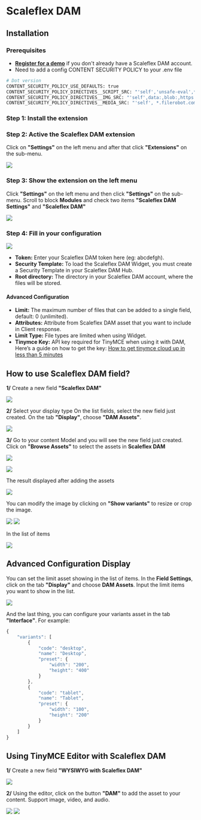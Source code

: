 # Scaleflex DAM
## Installation
### Prerequisites
* [**Register for a demo**](https://www.scaleflex.com/request-a-demo) if you don't already have a Scaleflex DAM account.
* Need to add a config CONTENT SECURITY POLICY to your .env file
```dockerfile
# Dot version
CONTENT_SECURITY_POLICY_USE_DEFAULTS: true
CONTENT_SECURITY_POLICY_DIRECTIVES__SCRIPT_SRC: "'self','unsafe-eval',*.scaleflex.com,cdn.tiny.cloud"
CONTENT_SECURITY_POLICY_DIRECTIVES__IMG_SRC: "'self',data:,blob:,https://raw.githubusercontent.com,https://avatars.githubusercontent.com,*.filerobot.com,*.tinymce.com"
CONTENT_SECURITY_POLICY_DIRECTIVES__MEDIA_SRC: "'self', *.filerobot.com"
```
### Step 1: Install the extension
### Step 2: Active the Scaleflex DAM extension
Click on **"Settings"** on the left menu and after that click **"Extensions"** on the sub-menu.

![](https://raw.githubusercontent.com/scaleflex/directus-extension-scaleflex-dam/master/docs/1.png)

### Step 3: Show the extension on the left menu
Click **"Settings"** on the left menu and then click **"Settings"** on the sub-menu.
Scroll to block **Modules** and check two items **"Scaleflex DAM Settings"** and **"Scaleflex DAM"**

![](https://raw.githubusercontent.com/scaleflex/directus-extension-scaleflex-dam/master/docs/2.png)

### Step 4: Fill in your configuration

![](https://raw.githubusercontent.com/scaleflex/directus-extension-scaleflex-dam/master/docs/3.1.webp)

* **Token:** Enter your Scaleflex DAM token here (eg: abcdefgh).
* **Security Template:** To load the Scaleflex DAM Widget, you must create a Security Template in your Scaleflex DAM Hub.
* **Root directory:**  The directory in your Scaleflex DAM account, where the files will be stored.

#### Advanced Configuration
* **Limit:** The maximum number of files that can be added to a single field, default: 0 (unlimited).
* **Attributes:** Attribute from Scaleflex DAM asset that you want to include in Client response.
* **Limit Type:** File types are limited when using Widget.
* **Tinymce Key:** API key required for TinyMCE when using it with DAM, Here’s a guide on how to get the key: [How to get tinymce cloud up in less than 5 minutes](https://www.tiny.cloud/blog/how-to-get-tinymce-cloud-up-in-less-than-5-minutes/)

## How to use Scaleflex DAM field?
**1/** Create a new field **"Scaleflex DAM"**

![](https://raw.githubusercontent.com/scaleflex/directus-extension-scaleflex-dam/master/docs/4.png)

**2/** Select your display type
On the list fields, select the new field just created. On the tab **"Display"**, choose **"DAM Assets"**.

![](https://raw.githubusercontent.com/scaleflex/directus-extension-scaleflex-dam/master/docs/5.png)

**3/** Go to your content Model and you will see the new field just created. Click on **"Browse Assets"** to select the assets in **Scaleflex DAM**

![](https://raw.githubusercontent.com/scaleflex/directus-extension-scaleflex-dam/master/docs/6.png)

![](https://raw.githubusercontent.com/scaleflex/directus-extension-scaleflex-dam/master/docs/7.png)

The result displayed after adding the assets

![](https://raw.githubusercontent.com/scaleflex/directus-extension-scaleflex-dam/master/docs/8.png)

You can modify the image by clicking on **"Show variants"** to resize or crop the image.

![](https://raw.githubusercontent.com/scaleflex/directus-extension-scaleflex-dam/master/docs/9.webp) ![](https://raw.githubusercontent.com/scaleflex/directus-extension-scaleflex-dam/master/docs/10.webp)

In the list of items

![](https://raw.githubusercontent.com/scaleflex/directus-extension-scaleflex-dam/master/docs/11.png)

## Advanced Configuration Display
You can set the limit asset showing in the list of items.
In the **Field Settings**, click on the tab **"Display"** and choose **DAM Assets**. Input the limit items you want to show in the list.

![](https://raw.githubusercontent.com/scaleflex/directus-extension-scaleflex-dam/master/docs/12.png)

And the last thing, you can configure your variants asset in the tab **"Interface"**. For example:

```javascript
{
    "variants": [
        {
            "code": "desktop",
            "name": "Desktop",
            "preset": {
                "width": "200",
                "height": "400"
            }
        },
        {
            "code": "tablet",
            "name": "Tablet",
            "preset": {
                "width": "100",
                "height": "200"
            }
        }
    ]
}
```

## Using TinyMCE Editor with Scaleflex DAM
**1/** Create a new field **"WYSIWYG with Scaleflex DAM"**

![](https://raw.githubusercontent.com/scaleflex/directus-extension-scaleflex-dam/master/docs/13.png)

**2/** Using the editor, click on the button **"DAM"** to add the asset to your content.
Support image, video, and audio.

![](https://raw.githubusercontent.com/scaleflex/directus-extension-scaleflex-dam/master/docs/14.webp)
![](https://raw.githubusercontent.com/scaleflex/directus-extension-scaleflex-dam/master/docs/15.webp)
